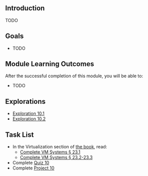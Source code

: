 ## Introduction

TODO

## Goals

* TODO
  
## Module Learning Outcomes
  
After the successful completion of this module, you will be able to:

* TODO
 
## Explorations

* [Exploration 10.1]()
* [Exploration 10.2]()

## Task List

* In the Virtualization section of [the book](https://pages.cs.wisc.edu/~remzi/OSTEP/), read:
  * [Complete VM Systems § 23.1](https://pages.cs.wisc.edu/~remzi/OSTEP/vm-complete.pdf)
  * [Complete VM Systems § 23.2-23.3](https://pages.cs.wisc.edu/~remzi/OSTEP/vm-complete.pdf)
* Complete [Quiz 10]()
* Complete [Project 10]()

